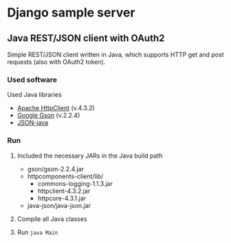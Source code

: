 # Django sample server

## Java REST/JSON client with OAuth2

Simple REST/JSON client written in Java, which supports HTTP get and post requests (also with OAuth2 token).

### Used software

Used Java libraries

* [Apache HttpClient](http://hc.apache.org/downloads.cgi) (v.4.3.2)
* [Google Gson](https://code.google.com/p/google-gson/downloads) (v.2.2.4)
* [JSON-java](https://github.com/douglascrockford/JSON-java)

### Run

1. Included the necessary JARs in the Java build path

    * gson/gson-2.2.4.jar
    * httpcomponents-client/lib/
        * commons-logging-1.1.3.jar
        * httpclient-4.3.2.jar
        * httpcore-4.3.1.jar
    * java-json/java-json.jar

2. Compile all Java classes
3. Run `java Main`